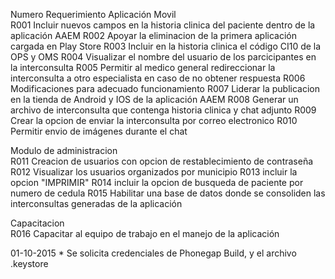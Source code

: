 Numero	Requerimiento
Aplicación Movil	
R001	Incluir nuevos campos en la historia clinica del paciente dentro de la aplicación AAEM
R002	Apoyar la eliminacion de la primera aplicación cargada en Play Store
R003	Incluir en la historia clinica el código CI10 de la OPS y OMS
R004	Visualizar el nombre del usuario de los parcicipantes en la interconsulta
R005	Permitir al medico general redireccionar la interconsulta a otro especialista en caso de no obtener respuesta
R006	Modificaciones para adecuado funcionamiento
R007	Liderar la publicacion en la tienda de Android y IOS de la aplicación AAEM
R008	Generar un archivo de interconsulta que contenga historia clinica y chat adjunto
R009	Crear la opcion de enviar la interconsulta por correo electronico
R010	Permitir envio de imágenes durante el chat
	
Modulo de administracion	
R011	Creacion de usuarios con opcion de restablecimiento de contraseña
R012	Visualizar los usuarios organizados por municipio
R013	incluir la opcion "IMPRIMIR"
R014	incluir la opcion de busqueda de paciente por numero de cedula
R015	Habilitar una base de datos donde se consoliden las interconsultas generadas de la aplicación
	
Capacitacion	
R016	Capacitar al equipo de trabajo en el manejo de la aplicación


01-10-2015 * Se solicita credenciales de Phonegap Build, y el archivo .keystore  